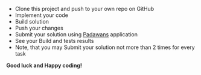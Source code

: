 
- Clone this project and push to your own repo on GitHub
- Implement your code
- Build solution
- Push your changes
- Submit your solution using [Padawans](https://github.com/EPM-RD-NETLAB/Developing-modern-web-applications-with-ASP.NET-and-Microsoft-Azure/blob/master/PadawansToDo.md) application
- See your Build and tests results
- Note, that you may Submit your solution not more than 2 times for every task


**Good luck and Happy coding!**
